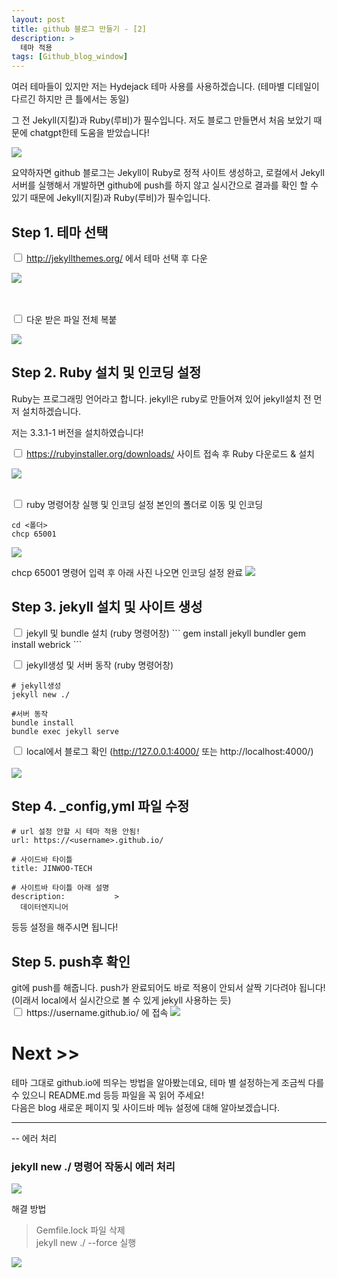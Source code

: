 ```yaml
---
layout: post
title: github 블로그 만들기 - [2]
description: >
  테마 적용
tags: [Github_blog_window]
---
```

여러 테마들이 있지만 저는 Hydejack 테마 사용를 사용하겠습니다.
(테마별 디테일이 다르긴 하지만 큰 틀에서는 동일)

그 전 Jekyll(지킬)과 Ruby(루비)가 필수입니다.
저도 블로그 만들면서 처음 보았기 때문에 chatgpt한테 도움을 받았습니다!

<img src = '/assets/img/20240816jekyllruby.png' > 

요약하자면 github 블로그는 Jekyll이 Ruby로 정적 사이트 생성하고, 로컬에서 Jekyll 서버를 실행해서 개발하면 github에 push를
하지 않고 실시간으로 결과를 확인 할 수 있기 때문에 Jekyll(지킬)과 Ruby(루비)가 필수입니다.
 
<h2>Step 1. 테마 선택</h2>

<input type="checkbox"> http://jekyllthemes.org/ 에서 테마 선택 후 다운

<img src = '/assets/img/20240816hydejackdownload.png'>

<br><br>
<input type="checkbox"> 다운 받은 파일 전체 복붙 

<img src = '/assets/img/20240816hydejackpaste.png'>


<h2>Step 2. Ruby 설치 및 인코딩 설정</h2>

Ruby는 프로그래밍 언어라고 합니다. jekyll은 ruby로 만들어져 있어 jekyll설치 전 먼저 설치하겠습니다.

저는 3.3.1-1 버전을 설치하였습니다!

<input type="checkbox"> https://rubyinstaller.org/downloads/ 사이트 접속 후 Ruby 다운로드 & 설치

<img src = '/assets/img/20240816rubydown.png' > 
<br><br>

<input type="checkbox"> ruby 명령어창 실행 및 인코딩 설정
본인의 폴더로 이동 및 인코딩

```
cd <폴더>
chcp 65001
```
<img src = '/assets/img/20240816rubycmdstart.png' > 

chcp 65001 명령어 입력 후 아래 사진 나오면 인코딩 설정 완료
<img src = '/assets/img/20240816rubyencoding.png' > 

<h2>Step 3. jekyll 설치 및 사이트 생성 </h2>
<input type="checkbox"> jekyll 및 bundle 설치 (ruby 명령어창)
```
gem install jekyll bundler
gem install webrick
```

<input type="checkbox"> jekyll생성 및 서버 동작 (ruby 명령어창)

```
# jekyll생성
jekyll new ./
 
#서버 동작
bundle install
bundle exec jekyll serve
```

<input type="checkbox"> local에서 블로그 확인 (http://127.0.0.1:4000/ 또는 http://localhost:4000/)
<br><br>
<img src = '/assets/img/20240816localhoststart.png' > 

<h2>Step 4. _config,yml 파일 수정</h2>

```
# url 설정 안할 시 테마 적용 안됨!
url: https://<username>.github.io/

# 사이드바 타이틀 
title: JINWOO-TECH

# 사이트바 타이틀 아래 설명
description:           >
  데이터엔지니어 
```
등등 설정을 해주시면 됩니다!

<h2>Step 5. push후 확인</h2>
git에 push를 해줍니다. push가 완료되어도 바로 적용이 안되서 살짝 기다려야 됩니다! (이래서 local에서 실시간으로 볼 수 있게 jekyll 사용하는 듯)
<br>
<input type="checkbox"> https://username.github.io/ 에 접속

<img src = '/assets/img/20240816firststatepage.png'>


<h1> Next >></h1>
테마 그대로 github.io에 띄우는 방법을 알아봤는데요, 테마 별 설정하는게 조금씩 다를 수 있으니 README.md 등등 파일을 꼭 읽어 주세요! 
<br> 다음은 blog 새로운 페이지 및 사이드바 메뉴 설정에 대해 알아보겠습니다.

---------------------------------------------
--
에러 처리 
<h3>jekyll new ./  명령어 작동시 에러 처리</h3>  
<img src = '/assets/img/20240816jekyllnewerror.png' > 

해결 방법
> Gemfile.lock 파일 삭제 <br>
> jekyll new ./ --force 실행

<img src = '/assets/img/20240816jekyllnewerror2.png' > 